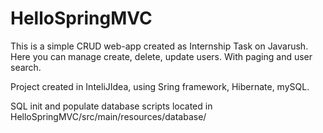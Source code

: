 # HelloSpringMVC
This is a simple CRUD web-app created as Internship Task on Javarush.
Here you can manage create, delete, update users. With paging and user search.

Project created in InteliJIdea, using Sring framework, Hibernate, mySQL.

SQL init and populate database scripts located in HelloSpringMVC/src/main/resources/database/
